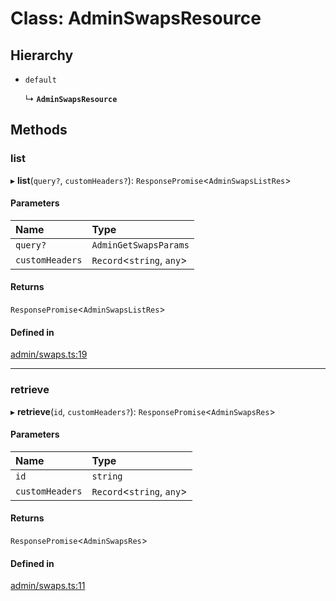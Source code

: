 # Class: AdminSwapsResource

## Hierarchy

- `default`

  ↳ **`AdminSwapsResource`**

## Methods

### list

▸ **list**(`query?`, `customHeaders?`): `ResponsePromise`<`AdminSwapsListRes`\>

#### Parameters

| Name | Type |
| :------ | :------ |
| `query?` | `AdminGetSwapsParams` |
| `customHeaders` | `Record`<`string`, `any`\> |

#### Returns

`ResponsePromise`<`AdminSwapsListRes`\>

#### Defined in

[admin/swaps.ts:19](https://github.com/medusajs/medusa/blob/33df8122b/packages/medusa-js/src/resources/admin/swaps.ts#L19)

___

### retrieve

▸ **retrieve**(`id`, `customHeaders?`): `ResponsePromise`<`AdminSwapsRes`\>

#### Parameters

| Name | Type |
| :------ | :------ |
| `id` | `string` |
| `customHeaders` | `Record`<`string`, `any`\> |

#### Returns

`ResponsePromise`<`AdminSwapsRes`\>

#### Defined in

[admin/swaps.ts:11](https://github.com/medusajs/medusa/blob/33df8122b/packages/medusa-js/src/resources/admin/swaps.ts#L11)
